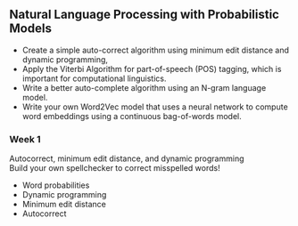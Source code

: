 ## Natural Language Processing with Probabilistic Models
- Create a simple auto-correct algorithm using minimum edit distance and dynamic programming,
- Apply the Viterbi Algorithm for part-of-speech (POS) tagging, which is important for computational linguistics.
- Write a better auto-complete algorithm using an N-gram language model.
- Write your own Word2Vec model that uses a neural network to compute word embeddings using a continuous bag-of-words model.

### Week 1
Autocorrect, minimum edit distance, and dynamic programming<br>
Build your own spellchecker to correct misspelled words!
- Word probabilities
- Dynamic programming
- Minimum edit distance
- Autocorrect